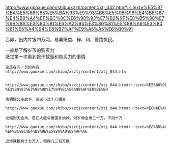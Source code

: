 http://www.guoxue.com/shibu/xzztj/content/xtj_042.htm#:~:text=%E5%87%BA%E5%86%85%E5%BA%93%E9%93%B6%E5%9B%9B%E4%B8%87%E4%B8%A4%EF%BC%8C%E6%98%93%E7%B2%9F%E8%B5%88%E7%9B%8A%E3%80%81%E6%A2%93%E3%80%81%E5%88%A9%E3%80%81%E5%A4%94%E8%B7%AF%E9%A5%A5%E6%B0%91

乙卯，出内库银四万两，易粟赈益、梓、利、夔路饥民。

一直想了解岁币的购买力  
感觉第一次看到银子数量和购买力的事情


```aidl
这是在同一页的内容  
http://www.guoxue.com/shibu/xzztj/content/xtj_044.htm


http://www.guoxue.com/shibu/xzztj/content/xtj_044.htm#:~:text=%E5%B8%9B%EF%BC%8C%E5%9B%A0%E6%9B%B0%EF%BC%9A%E2%80%9C-,%E5%8D%97%E6%9C%9D%E5%AB%81%E5%85%AC%E4%B8%BB%E6%95%85%E4%BA%8B%EF%BC%8C%E8%B5%84%E9%80%81%E4%B8%8D%E8%BF%87%E5%8D%81%E4%B8%87%E7%BC%97%E8%80%B3,-%E3%80%82%E2%80%9D%E7%94%B1%E6%98%AF%E8%BE%BD

南朝嫁公主故事，资送不过十万缗耳

http://www.guoxue.com/shibu/xzztj/content/xtj_044.htm#:~:text=%E8%AE%AE%E5%A9%9A%E5%88%99%E6%97%A0%E9%87%91%E5%B8%9B%E3%80%82%E8%8B%A5%E8%BE%BD%E4%BA%BA%E8%83%BD%E4%BB%A4%E5%A4%8F%E5%9B%BD%E5%A4%8D%E7%BA%B3%E6%AC%BE%EF%BC%8C%E5%88%99%E5%B2%81%E5%A2%9E%E9%87%91%E5%B8%9B%E4%BA%8C%E5%8D%81%E4%B8%87%EF%BC%8C%E4%B8%8D%E5%88%99%E5%8D%81%E4%B8%87

议婚则无金帛。若辽人能令夏国复纳款，则岁增金帛二十万，不则十万

http://www.guoxue.com/shibu/xzztj/content/xtj_044.htm#:~:text=%E8%BD%AC%E8%BF%90%E5%8F%B8%E8%A8%80%EF%BC%9A%E2%80%9C-,%E8%BF%91%E6%B7%BB%E5%B0%B1%E7%B2%AE%E5%85%B5%E5%A3%AB%E4%B8%83%E4%B8%87%E4%BA%BA%EF%BC%8C%E7%B2%AE%E8%B5%90%E5%87%A0%E4%B8%89%E7%99%BE%E4%B8%87%E7%BC%97,-%EF%BC%8C%E4%B9%9E%E5%8A%A0%E8%AF%A6

近添就粮兵士七万人，粮赐几三百万缗



```
